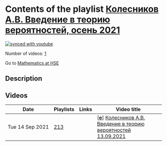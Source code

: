 # Contents of the playlist [Колесников А.В. Введение в теорию вероятностей, осень 2021](https://www.youtube.com/playlist?list=PLq3E5oubNNoApMWuh9pZS8SGVufOJhneT)

[![synced with youtube](https://img.shields.io/github/last-commit/mathphysschool/mathphysschool.github.io/autoupdate1?label=synced%20with%20youtube)](#)

Number of videos: [1](#videos)

Go to [Mathematics at HSE](../README.md)

## Description



## Videos

|Date|Playlists|Links|Video title|
|---|---|---|---|
| Tue&nbsp;14&nbsp;Sep&nbsp;2021 | [213](../playlists/213 "Колесников А.В. Введение в теорию вероятностей, осень 2021") |  | [[**e**](https://studio.youtube.com/video/SGqzit4GBTY/edit "Edit")] [Колесников А.В. Введение в теорию вероятностей  13.09.2021](https://www.youtube.com/watch?v=SGqzit4GBTY&list=PLq3E5oubNNoApMWuh9pZS8SGVufOJhneT) |
